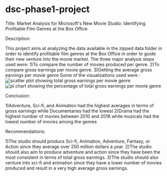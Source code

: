 # dsc-phase1-project
Title: Market Analysis for Microsoft's New Movie 
Studio: Identifying Profitable Film Genres 
at the Box Office 

Description:

This project aims at analyzing the data available in the zipped data folder in order to identify profitable film genres 
at the Box Office in order to guide their new venture into the movie market.
The three major analysis steps used were:
1)To compare the number of movies produced per genre.
2)To compare gross earnings per movie genre.
3)Getting the average gross earnings per movie genre
 Some of the visualizations used were :
 ![scatter plot showing total gross earnings per movie genre](https://github.com/JETshelf/dsc-phase1-project/assets/133136216/bef178d6-910a-4a29-8a30-4f94646e9018)
![pi chart showing the percentage of total gross earnings per movie genre](https://github.com/JETshelf/dsc-phase1-project/assets/133136216/3ebef581-b0d9-4f7c-80bd-c1b7def74511)

Conclusion:

1)Adventure, Sci-fi, and Animation had the highest averages in terms of gross earnings 
while Documentaries had the lowest
2)Drama had the highest number of movies between 2010 and 2018 while 
musicals had the lowest number of movies among the genres

Recommendations:

1)The studio should produce Sci-fi, Animation, Adventure, Fantasy, or Action since they average over 250 
million dollars a year.
2)The studio should also aim to produce adventure and action since they have been the most consistent in 
terms of total gross earnings.
3)The studio should also venture into sci-fi and animation since they have a lower number of movies 
produced and result in a very high average gross earnings.

 
